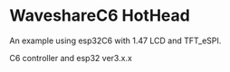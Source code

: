 # WaveshareC6 HotHead 

An example using esp32C6 with 1.47 LCD and TFT_eSPI.

C6 controller and esp32 ver3.x.x

